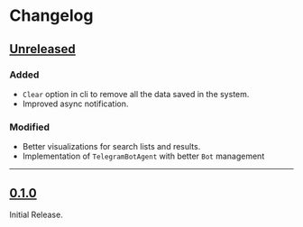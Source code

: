 # Changelog

## [Unreleased]
### Added

- `Clear` option in cli to remove all the data saved in the system.
- Improved async notification.

### Modified

- Better visualizations for search lists and results.
- Implementation of `TelegramBotAgent` with better `Bot` management
---
## [0.1.0]

Initial Release.

[Unreleased]: https://github.com/gianpy15/rs-subito-alert/compare/v0.1.0...HEAD
[0.1.0]: https://github.com/gianpy15/rs-subito-alert/releases/tag/v0.1.0
